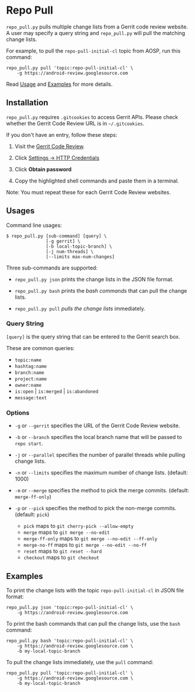 Repo Pull
=========

`repo_pull.py` pulls multiple change lists from a Gerrit code review website.
A user may specify a query string and `repo_pull.py` will pull the matching
change lists.

For example, to pull the `repo-pull-initial-cl` topic from AOSP, run this
command:

    repo_pull.py pull 'topic:repo-pull-initial-cl' \
        -g https://android-review.googlesource.com

Read [Usage](#Usages) and [Examples](#Examples) for more details.


## Installation

`repo_pull.py` requires `.gitcookies` to access Gerrit APIs.  Please
check whether the Gerrit Code Review URL is in `~/.gitcookies`.

If you don't have an entry, follow these steps:

1. Visit the [Gerrit Code Review](https://android-review.googlesource.com).

2. Click [Settings -> HTTP Credentials](https://android-review.googlesource.com/settings/#HTTPCredentials)

3. Click **Obtain password**

4. Copy the highlighted shell commands and paste them in a terminal.

Note: You must repeat these for each Gerrit Code Review websites.


## Usages

Command line usages:

    $ repo_pull.py [sub-command] [query] \
                   [-g gerrit] \
                   [-b local-topic-branch] \
                   [-j num-threads] \
                   [--limits max-num-changes]


Three sub-commands are supported:

* `repo_pull.py json` prints the change lists in the JSON file format.

* `repo_pull.py bash` prints the *bash commands* that can pull the change lists.

* `repo_pull.py pull` *pulls the change lists* immediately.


### Query String

`[query]` is the query string that can be entered to the Gerrit search box.

These are common queries:

* `topic:name`
* `hashtag:name`
* `branch:name`
* `project:name`
* `owner:name`
* `is:open` | `is:merged` | `is:abandoned`
* `message:text`


### Options

* `-g` or `--gerrit` specifies the URL of the Gerrit Code Review website.

* `-b` or `--branch` specifies the local branch name that will be passed to
  `repo start`.

* `-j` or `--parallel` specifies the number of parallel threads while pulling
  change lists.

* `-n` or `--limits` specifies the maximum number of change lists.  (default:
  1000)

* `-m` or `--merge` specifies the method to pick the merge commits.  (default:
  `merge-ff-only`)

* `-p` or `--pick` specifies the method to pick the non-merge commits.
  (default: `pick`)

  * `pick` maps to `git cherry-pick --allow-empty`
  * `merge` maps to `git merge --no-edit`
  * `merge-ff-only` maps to `git merge --no-edit --ff-only`
  * `merge-no-ff` maps to `git merge --no-edit --no-ff`
  * `reset` maps to `git reset --hard`
  * `checkout` maps to `git checkout`


## Examples

To print the change lists with the topic `repo-pull-initial-cl` in JSON file
format:

```
repo_pull.py json 'topic:repo-pull-initial-cl' \
    -g https://android-review.googlesource.com
```

To print the bash commands that can pull the change lists, use the `bash`
command:

```
repo_pull.py bash 'topic:repo-pull-initial-cl' \
    -g https://android-review.googlesource.com \
    -b my-local-topic-branch
```

To pull the change lists immediately, use the `pull` command:

```
repo_pull.py pull 'topic:repo-pull-initial-cl' \
    -g https://android-review.googlesource.com \
    -b my-local-topic-branch
```
